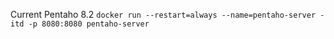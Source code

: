 Current Pentaho 8.2
`docker run --restart=always --name=pentaho-server -itd -p 8080:8080 pentaho-server`

